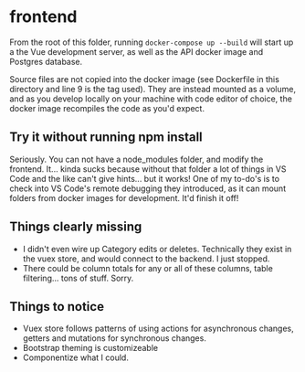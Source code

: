 # frontend

From the root of this folder, running `docker-compose up --build` will start up a the Vue development server, as well as the API docker image and Postgres database.

Source files are not copied into the docker image (see Dockerfile in this directory and line 9 is the tag used). They are instead mounted as a volume, and as you develop locally on your machine with code editor of choice, the docker image recompiles the code as you'd expect. 

## Try it without running npm install
Seriously. You can not have a node_modules folder, and modify the frontend. It... kinda sucks because without that folder a lot of things in VS Code and the like can't give hints... but it works! One of my to-do's is to check into VS Code's remote debugging they introduced, as it can mount folders from docker images for development. It'd finish it off!

## Things clearly missing
- I didn't even wire up Category edits or deletes. Technically they exist in the vuex store, and would connect to the backend. I just stopped.
- There could be column totals for any or all of these columns, table filtering... tons of stuff. Sorry.

## Things to notice
- Vuex store follows patterns of using actions for asynchronous changes, getters and mutations for synchronous changes.
- Bootstrap theming is customizeable
- Componentize what I could.